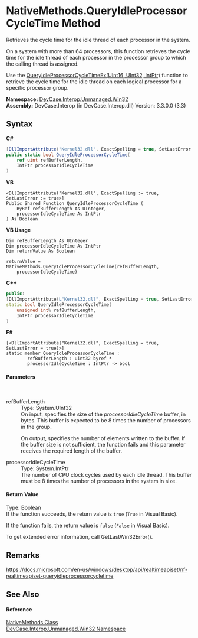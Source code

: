 # NativeMethods.QueryIdleProcessorCycleTime Method 
 

Retrieves the cycle time for the idle thread of each processor in the system. 

 On a system with more than 64 processors, this function retrieves the cycle time for the idle thread of each processor in the processor group to which the calling thread is assigned. 

 Use the <a href="M_DevCase_Interop_Unmanaged_Win32_NativeMethods_QueryIdleProcessorCycleTimeEx">QueryIdleProcessorCycleTimeEx(UInt16, UInt32, IntPtr)</a> function to retrieve the cycle time for the idle thread on each logical processor for a specific processor group.

**Namespace:**&nbsp;<a href="N_DevCase_Interop_Unmanaged_Win32">DevCase.Interop.Unmanaged.Win32</a><br />**Assembly:**&nbsp;DevCase.Interop (in DevCase.Interop.dll) Version: 3.3.0.0 (3.3)

## Syntax

**C#**<br />
``` C#
[DllImportAttribute("Kernel32.dll", ExactSpelling = true, SetLastError = true)]
public static bool QueryIdleProcessorCycleTime(
	ref uint refBufferLength,
	IntPtr processorIdleCycleTime
)
```

**VB**<br />
``` VB
<DllImportAttribute("Kernel32.dll", ExactSpelling := true, SetLastError := true>]
Public Shared Function QueryIdleProcessorCycleTime ( 
	ByRef refBufferLength As UInteger,
	processorIdleCycleTime As IntPtr
) As Boolean
```

**VB Usage**<br />
``` VB Usage
Dim refBufferLength As UInteger
Dim processorIdleCycleTime As IntPtr
Dim returnValue As Boolean

returnValue = NativeMethods.QueryIdleProcessorCycleTime(refBufferLength, 
	processorIdleCycleTime)
```

**C++**<br />
``` C++
public:
[DllImportAttribute(L"Kernel32.dll", ExactSpelling = true, SetLastError = true)]
static bool QueryIdleProcessorCycleTime(
	unsigned int% refBufferLength, 
	IntPtr processorIdleCycleTime
)
```

**F#**<br />
``` F#
[<DllImportAttribute("Kernel32.dll", ExactSpelling = true, SetLastError = true)>]
static member QueryIdleProcessorCycleTime : 
        refBufferLength : uint32 byref * 
        processorIdleCycleTime : IntPtr -> bool 

```


#### Parameters
&nbsp;<dl><dt>refBufferLength</dt><dd>Type: System.UInt32<br />On input, specifies the size of the *processorIdleCycleTime* buffer, in bytes. This buffer is expected to be 8 times the number of processors in the group. 

 On output, specifies the number of elements written to the buffer. If the buffer size is not sufficient, the function fails and this parameter receives the required length of the buffer.</dd><dt>processorIdleCycleTime</dt><dd>Type: System.IntPtr<br />The number of CPU clock cycles used by each idle thread. This buffer must be 8 times the number of processors in the system in size.</dd></dl>

#### Return Value
Type: Boolean<br />If the function succeeds, the return value is `true` (`True` in Visual Basic). 

 If the function fails, the return value is `false` (`False` in Visual Basic). 

 To get extended error information, call GetLastWin32Error().

## Remarks
<a href="https://docs.microsoft.com/en-us/windows/desktop/api/realtimeapiset/nf-realtimeapiset-queryidleprocessorcycletime" target="_blank">https://docs.microsoft.com/en-us/windows/desktop/api/realtimeapiset/nf-realtimeapiset-queryidleprocessorcycletime</a>

## See Also


#### Reference
<a href="T_DevCase_Interop_Unmanaged_Win32_NativeMethods">NativeMethods Class</a><br /><a href="N_DevCase_Interop_Unmanaged_Win32">DevCase.Interop.Unmanaged.Win32 Namespace</a><br />